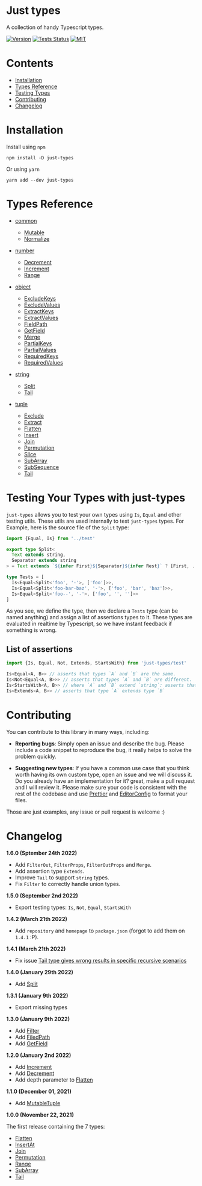 # Just types

A collection of handy Typescript types.

[![Version](https://img.shields.io/npm/v/just-types?style=flat-square)](https://www.npmjs.com/package/just-types)
[![Tests Status](https://img.shields.io/github/actions/workflow/status/webneat/just-types/tests.yml?branch=main&style=flat-square)](https://github.com/webneat/just-types/actions?query=workflow:"Tests")
[![MIT](https://img.shields.io/npm/l/just-types?style=flat-square)](LICENSE)

# Contents

- [Installation](#installation)
- [Types Reference](#types-reference)
- [Testing Types](#testing-your-types-with-just-types)
- [Contributing](#contributing)
- [Changelog](#changelog)

# Installation

Install using `npm`

```
npm install -D just-types
```

Or using `yarn`

```
yarn add --dev just-types
```

# Types Reference

- [common](https://github.com/webNeat/just-types/blob/main/docs/common.md)
  - [Mutable](https://github.com/webNeat/just-types/blob/main/docs/common.md#mutable)
  - [Normalize](https://github.com/webNeat/just-types/blob/main/docs/common.md#normalize)

- [number](https://github.com/webNeat/just-types/blob/main/docs/number.md)
  - [Decrement](https://github.com/webNeat/just-types/blob/main/docs/number.md#decrement)
  - [Increment](https://github.com/webNeat/just-types/blob/main/docs/number.md#increment)
  - [Range](https://github.com/webNeat/just-types/blob/main/docs/number.md#range)

- [object](https://github.com/webNeat/just-types/blob/main/docs/object.md)
  - [ExcludeKeys](https://github.com/webNeat/just-types/blob/main/docs/object.md#excludekeys)
  - [ExcludeValues](https://github.com/webNeat/just-types/blob/main/docs/object.md#excludevalues)
  - [ExtractKeys](https://github.com/webNeat/just-types/blob/main/docs/object.md#extractkeys)
  - [ExtractValues](https://github.com/webNeat/just-types/blob/main/docs/object.md#extractvalues)
  - [FieldPath](https://github.com/webNeat/just-types/blob/main/docs/object.md#fieldpath)
  - [GetField](https://github.com/webNeat/just-types/blob/main/docs/object.md#getfield)
  - [Merge](https://github.com/webNeat/just-types/blob/main/docs/object.md#merge)
  - [PartialKeys](https://github.com/webNeat/just-types/blob/main/docs/object.md#partialkeys)
  - [PartialValues](https://github.com/webNeat/just-types/blob/main/docs/object.md#partialvalues)
  - [RequiredKeys](https://github.com/webNeat/just-types/blob/main/docs/object.md#requiredkeys)
  - [RequiredValues](https://github.com/webNeat/just-types/blob/main/docs/object.md#requiredvalues)

- [string](https://github.com/webNeat/just-types/blob/main/docs/string.md)
  - [Split](https://github.com/webNeat/just-types/blob/main/docs/string.md#split)
  - [Tail](https://github.com/webNeat/just-types/blob/main/docs/string.md#tail)

- [tuple](https://github.com/webNeat/just-types/blob/main/docs/tuple.md)
  - [Exclude](https://github.com/webNeat/just-types/blob/main/docs/tuple.md#exclude)
  - [Extract](https://github.com/webNeat/just-types/blob/main/docs/tuple.md#extract)
  - [Flatten](https://github.com/webNeat/just-types/blob/main/docs/tuple.md#flatten)
  - [Insert](https://github.com/webNeat/just-types/blob/main/docs/tuple.md#insert)
  - [Join](https://github.com/webNeat/just-types/blob/main/docs/tuple.md#join)
  - [Permutation](https://github.com/webNeat/just-types/blob/main/docs/tuple.md#permutation)
  - [Slice](https://github.com/webNeat/just-types/blob/main/docs/tuple.md#slice)
  - [SubArray](https://github.com/webNeat/just-types/blob/main/docs/tuple.md#subarray)
  - [SubSequence](https://github.com/webNeat/just-types/blob/main/docs/tuple.md#subsequence)
  - [Tail](https://github.com/webNeat/just-types/blob/main/docs/tuple.md#tail)

# Testing Your Types with just-types

`just-types` allows you to test your own types using `Is`, `Equal` and other testing utils. These utils are used internally to test `just-types` types. For Example, here is the source file of the `Split` type:

```ts
import {Equal, Is} from '../test'

export type Split<
  Text extends string,
  Separator extends string
> = Text extends `${infer First}${Separator}${infer Rest}` ? [First, ...Split<Rest, Separator>] : [Text]

type Tests = [
  Is<Equal<Split<'foo', '-'>, ['foo']>>,
  Is<Equal<Split<'foo-bar-baz', '-'>, ['foo', 'bar', 'baz']>>,
  Is<Equal<Split<'foo--', '-'>, ['foo', '', '']>>
]
```

As you see, we define the type, then we declare a `Tests` type (can be named anything) and assign a list of assertions types to it. These types are evaluated in realtime by Typescript, so we have instant feedback if something is wrong.

## List of assertions

```ts
import {Is, Equal, Not, Extends, StartsWith} from 'just-types/test'

Is<Equal<A, B>> // asserts that types `A` and `B` are the same.
Is<Not<Equal<A, B>>> // asserts that types `A` and `B` are different.
Is<StartsWith<A, B>> // where `A` and `B` extend `string`: asserts that all elements of `A` start with with an element of `B`.
Is<Extends<A, B>> // asserts that type `A` extends type `B`
```

# Contributing

You can contribute to this library in many ways, including:

- **Reporting bugs**: Simply open an issue and describe the bug. Please include a code snippet to reproduce the bug, it really helps to solve the problem quickly.

- **Suggesting new types**: If you have a common use case that you think worth having its own custom type, open an issue and we will discuss it. Do you already have an implementation for it? great, make a pull request and I will review it. Please make sure your code is consistent with the rest of the codebase and use [Prettier](https://prettier.io/) and [EditorConfig](https://editorconfig.org/) to format your files.

Those are just examples, any issue or pull request is welcome :)

# Changelog

**1.6.0 (Sptember 24th 2022)**

- Add `FilterOut`, `FilterProps`, `FilterOutProps` and `Merge`.
- Add assertion type `Extends`.
- Improve `Tail` to support `string` types.
- Fix `Filter` to correctly handle union types.

**1.5.0 (September 2nd 2022)**

- Export testing types: `Is`, `Not`, `Equal`, `StartsWith` 

**1.4.2 (March 21th 2022)**

- Add `repository` and `homepage` to `package.json` (forgot to add them on `1.4.1` :P).

**1.4.1 (March 21th 2022)**

- Fix issue [Tail type gives wrong results in specific recursive scenarios](https://github.com/webNeat/just-types/issues/1)

**1.4.0 (January 29th 2022)**

- Add [Split](#split)

**1.3.1 (January 9th 2022)**

- Export missing types

**1.3.0 (January 9th 2022)**

- Add [Filter](#filter)
- Add [FiledPath](#fieldpath)
- Add [GetField](#getfield)

**1.2.0 (January 2nd 2022)**

- Add [Increment](#increment)
- Add [Decrement](#decrement)
- Add depth parameter to [Flatten](#flatten)

**1.1.0 (December 01, 2021)**

- Add [MutableTuple](#mutabletuple)

**1.0.0 (November 22, 2021)**

The first release containing the 7 types:
  - [Flatten](#flatten)
  - [InsertAt](#insertat)
  - [Join](#join)
  - [Permutation](#permutation)
  - [Range](#range)
  - [SubArray](#subarray)
  - [Tail](#tail)